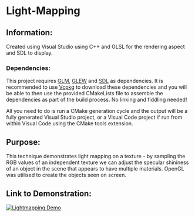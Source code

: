 # Light-Mapping

## Information:
Created using Visual Studio using C++ and GLSL for the rendering aspect and SDL to display.

### Dependencies:
This project requires [GLM](https://glm.g-truc.net/0.9.9/index.html), [GLEW](http://glew.sourceforge.net/) and [SDL](https://www.libsdl.org/download-2.0.php) as dependencies. It is recommended to use [Vcpkg](https://vcpkg.io/en/index.html) to download these dependencies and you will be able to then use the provided CMakeLists file to assemble the dependencies as part of the build process. No linking and fiddling needed!

All you need to do is run a CMake generation cycle and the output will be a fully generated Visual Studio project, or a Visual Code project if run from within Visual Code using the CMake tools extension.

## Purpose:
This technique demonstrates light mapping on a texture - by sampling the RGB values of an independent texture we can adjust the specular shininess of an object in the scene that appears to have multiple materials. OpenGL was utilised to create the objects seen on screen.

## Link to Demonstration:
[![Lightmapping Demo](https://img.youtube.com/vi/qNBKvKMv5Ag/0.jpg)](https://www.youtube.com/watch?v=qNBKvKMv5Ag "Lightmapping Demo")
